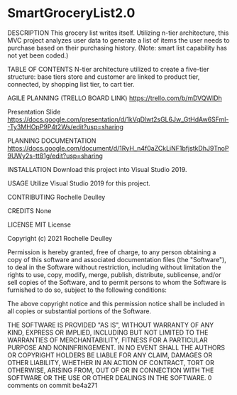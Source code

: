 # SmartGroceryList2.0
DESCRIPTION This grocery list writes itself. Utilizing n-tier architecture, this MVC project analyzes user data to generate a list of items the user needs to purchase based on their purchasing history. (Note: smart list capability has not yet been coded.)

TABLE OF CONTENTS N-tier architecture utilized to create a five-tier structure: base tiers store and customer are linked to product tier, connected, by shopping list tier, to cart tier.

AGILE PLANNING (TRELLO BOARD LINK) https://trello.com/b/mDVQWlDh 

Presentation Slide https://docs.google.com/presentation/d/1kVqDlwt2sGL6Jw_GtHdAw6SFml--Ty3MHOpP9P4t2Ws/edit?usp=sharing

PLANNING DOCUMENTATION https://docs.google.com/document/d/1RyH_n4f0aZCkLiNF1bfjstkDhJ9TnoP9UWy2s-tt81g/edit?usp=sharing

INSTALLATION Download this project into Visual Studio 2019.

USAGE Utilize Visual Studio 2019 for this project. 

CONTRIBUTING Rochelle Deulley

CREDITS None

LICENSE MIT License

Copyright (c) 2021 Rochelle Deulley

Permission is hereby granted, free of charge, to any person obtaining a copy of this software and associated documentation files (the "Software"), to deal in the Software without restriction, including without limitation the rights to use, copy, modify, merge, publish, distribute, sublicense, and/or sell copies of the Software, and to permit persons to whom the Software is furnished to do so, subject to the following conditions:

The above copyright notice and this permission notice shall be included in all copies or substantial portions of the Software.

THE SOFTWARE IS PROVIDED "AS IS", WITHOUT WARRANTY OF ANY KIND, EXPRESS OR IMPLIED, INCLUDING BUT NOT LIMITED TO THE WARRANTIES OF MERCHANTABILITY, FITNESS FOR A PARTICULAR PURPOSE AND NONINFRINGEMENT. IN NO EVENT SHALL THE AUTHORS OR COPYRIGHT HOLDERS BE LIABLE FOR ANY CLAIM, DAMAGES OR OTHER LIABILITY, WHETHER IN AN ACTION OF CONTRACT, TORT OR OTHERWISE, ARISING FROM, OUT OF OR IN CONNECTION WITH THE SOFTWARE OR THE USE OR OTHER DEALINGS IN THE SOFTWARE. 0 comments on commit be4a271
